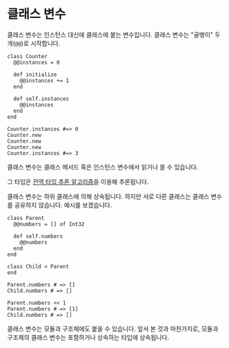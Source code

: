# 클래스 변수

클래스 변수는 인스턴스 대신에 클래스에 붙는 변수입니다. 클래스 변수는 "골뱅이" 두 개(`@@`)로 시작합니다.

```crystal
class Counter
  @@instances = 0

  def initialize
    @@instances += 1
  end

  def self.instances
    @@instances
  end
end

Counter.instances #=> 0
Counter.new
Counter.new
Counter.new
Counter.instances #=> 3
```

클래스 변수는 클래스 메서드 혹은 인스턴스 변수에서 읽거나 쓸 수 있습니다.

그 타입은 [전역 타입 추론 알고리즘](type_inference.html)을 이용해 추론됩니다.

클래스 변수는 하위 클래스에 의해 상속됩니다. 하지만 서로 다른 클래스는 클래스 변수를 공유하지 않습니다. 예시를 보겠습니다.

```crystal
class Parent
  @@numbers = [] of Int32

  def self.numbers
    @@numbers
  end
end

class Child < Parent
end

Parent.numbers # => []
Child.numbers # => []

Parent.numbers << 1
Parent.numbers # => [1]
Child.numbers # => []
```

클래스 변수는 모듈과 구조체에도 붙을 수 있습니다. 앞서 본 것과 마찬가지로, 모듈과 구조체의 클래스 변수는 포함하거나 상속하는 타입에 상속됩니다.
